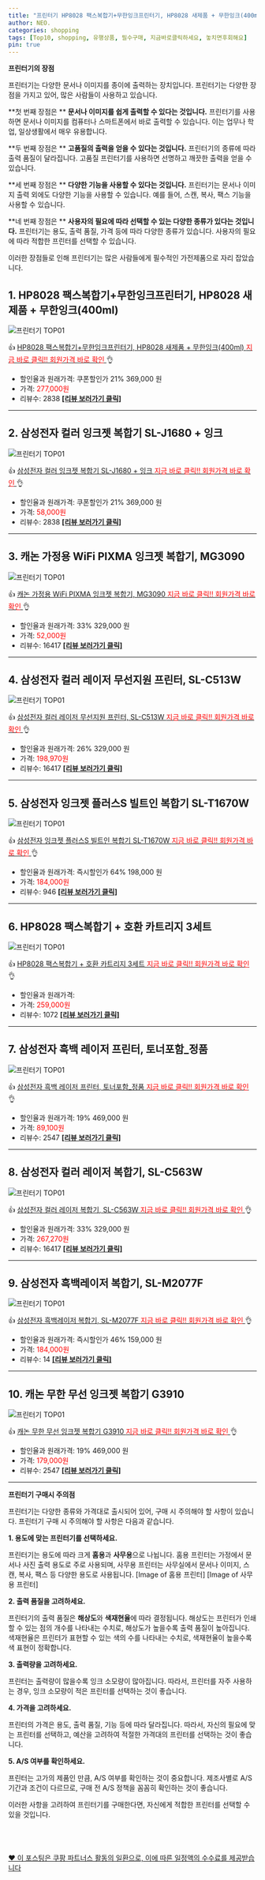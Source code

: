 ```yaml
---
title: "프린터기 HP8028 팩스복합기+무한잉크프린터기, HP8028 새제품 + 무한잉크(400ml) 필수 필요 추천 제품 비교 최저 가격 비교 장점 구매 후기 구매평"
author: NEO.
categories: shopping
tags: [Top10, shopping, 유행상품, 필수구매, 지금바로클릭하세요, 놓치면후회해요]
pin: true
---
```

**프린터기의 장점**

프린터기는 다양한 문서나 이미지를 종이에 출력하는 장치입니다. 프린터기는 다양한 장점을 가지고 있어, 많은 사람들이 사용하고 있습니다.

**첫 번째 장점은 ** **문서나 이미지를 쉽게 출력할 수 있다는 것입니다.** 프린터기를 사용하면 문서나 이미지를 컴퓨터나 스마트폰에서 바로 출력할 수 있습니다. 이는 업무나 학업, 일상생활에서 매우 유용합니다.

**두 번째 장점은 ** **고품질의 출력을 얻을 수 있다는 것입니다.** 프린터기의 종류에 따라 출력 품질이 달라집니다. 고품질 프린터기를 사용하면 선명하고 깨끗한 출력을 얻을 수 있습니다.

**세 번째 장점은 ** **다양한 기능을 사용할 수 있다는 것입니다.** 프린터기는 문서나 이미지 출력 외에도 다양한 기능을 사용할 수 있습니다. 예를 들어, 스캔, 복사, 팩스 기능을 사용할 수 있습니다.

**네 번째 장점은 ** **사용자의 필요에 따라 선택할 수 있는 다양한 종류가 있다는 것입니다.** 프린터기는 용도, 출력 품질, 가격 등에 따라 다양한 종류가 있습니다. 사용자의 필요에 따라 적합한 프린터를 선택할 수 있습니다.

이러한 장점들로 인해 프린터기는 많은 사람들에게 필수적인 가전제품으로 자리 잡았습니다.

   

## 1. HP8028 팩스복합기+무한잉크프린터기, HP8028 새제품 + 무한잉크(400ml)

![프린터기 TOP01](https://thumbnail6.coupangcdn.com/thumbnails/remote/490x490ex/image/vendor_inventory/1c28/0a8101f136332991e8f537e0c6a8437c56f60101a8b9a19c4a72a7e18e80.jpg)


👍 [HP8028 팩스복합기+무한잉크프린터기, HP8028 새제품 + 무한잉크(400ml) <font color=red> 지금 바로 클릭!! 회원가격 바로 확인 </font> ](https://link.coupang.com/re/AFFSDP?lptag=AF3617701&subid=GithubCoopas&pageKey=7322082811&traceid=V0-153&itemId=18781910347&vendorItemId=81306448123) 👌 


- 할인율과 원래가격: 쿠폰할인가 21%  369,000   원
- 가격: <span style='color:red'>277,000원</span>
- 리뷰수: 2838  [**[리뷰 보러가기 클릭]**](https://link.coupang.com/re/AFFSDP?lptag=AF3617701&subid=GithubCoopas&pageKey=7322082811&traceid=V0-153&itemId=18781910347&vendorItemId=81306448123)

---


   

## 2. 삼성전자 컬러 잉크젯 복합기 SL-J1680 + 잉크

![프린터기 TOP01](https://thumbnail8.coupangcdn.com/thumbnails/remote/490x490ex/image/retail/images/2448255748400974-9c8cfb10-f5f8-437d-9bea-85b94fbeab3e.jpg)


👍 [삼성전자 컬러 잉크젯 복합기 SL-J1680 + 잉크 <font color=red> 지금 바로 클릭!! 회원가격 바로 확인 </font> ](https://link.coupang.com/re/AFFSDP?lptag=AF3617701&subid=GithubCoopas&pageKey=7144203890&traceid=V0-153&itemId=17946694038&vendorItemId=76634113045) 👌 


- 할인율과 원래가격: 쿠폰할인가 21%  369,000   원
- 가격: <span style='color:red'>58,000원</span>
- 리뷰수: 2838  [**[리뷰 보러가기 클릭]**](https://link.coupang.com/re/AFFSDP?lptag=AF3617701&subid=GithubCoopas&pageKey=7144203890&traceid=V0-153&itemId=17946694038&vendorItemId=76634113045)

---


   

## 3. 캐논 가정용 WiFi PIXMA 잉크젯 복합기, MG3090

![프린터기 TOP01](https://thumbnail6.coupangcdn.com/thumbnails/remote/490x490ex/image/retail/images/3053711082739598-9c956a18-74bd-49d0-a470-a4139e0416a4.jpg)


👍 [캐논 가정용 WiFi PIXMA 잉크젯 복합기, MG3090 <font color=red> 지금 바로 클릭!! 회원가격 바로 확인 </font> ](https://link.coupang.com/re/AFFSDP?lptag=AF3617701&subid=GithubCoopas&pageKey=50469084&traceid=V0-153&itemId=177921906&vendorItemId=3425235922) 👌 


- 할인율과 원래가격: 33%  329,000   원
- 가격: <span style='color:red'>52,000원</span>
- 리뷰수: 16417  [**[리뷰 보러가기 클릭]**](https://link.coupang.com/re/AFFSDP?lptag=AF3617701&subid=GithubCoopas&pageKey=50469084&traceid=V0-153&itemId=177921906&vendorItemId=3425235922)

---


   

## 4. 삼성전자 컬러 레이저 무선지원 프린터, SL-C513W

![프린터기 TOP01](https://thumbnail6.coupangcdn.com/thumbnails/remote/490x490ex/image/retail/images/2019/11/07/15/8/0a3335da-4254-4f58-adcf-a423eef03bc9.jpg)


👍 [삼성전자 컬러 레이저 무선지원 프린터, SL-C513W <font color=red> 지금 바로 클릭!! 회원가격 바로 확인 </font> ](https://link.coupang.com/re/AFFSDP?lptag=AF3617701&subid=GithubCoopas&pageKey=6567695645&traceid=V0-153&itemId=1094921289&vendorItemId=5545287720) 👌 


- 할인율과 원래가격: 26%  329,000   원
- 가격: <span style='color:red'>198,970원</span>
- 리뷰수: 16417  [**[리뷰 보러가기 클릭]**](https://link.coupang.com/re/AFFSDP?lptag=AF3617701&subid=GithubCoopas&pageKey=6567695645&traceid=V0-153&itemId=1094921289&vendorItemId=5545287720)

---


   

## 5. 삼성전자 잉크젯 플러스S 빌트인 복합기 SL-T1670W

![프린터기 TOP01](https://thumbnail7.coupangcdn.com/thumbnails/remote/490x490ex/image/retail/images/806058505167493-459e33d2-d212-4266-bd80-a6839d5cd0dc.jpg)


👍 [삼성전자 잉크젯 플러스S 빌트인 복합기 SL-T1670W <font color=red> 지금 바로 클릭!! 회원가격 바로 확인 </font> ](https://link.coupang.com/re/AFFSDP?lptag=AF3617701&subid=GithubCoopas&pageKey=1675133671&traceid=V0-153&itemId=2853987889&vendorItemId=70843311664) 👌 


- 할인율과 원래가격: 즉시할인가 64%  198,000   원
- 가격: <span style='color:red'>184,000원</span>
- 리뷰수: 946  [**[리뷰 보러가기 클릭]**](https://link.coupang.com/re/AFFSDP?lptag=AF3617701&subid=GithubCoopas&pageKey=1675133671&traceid=V0-153&itemId=2853987889&vendorItemId=70843311664)

---


   

## 6. HP8028 팩스복합기 + 호환 카트리지 3세트

![프린터기 TOP01](https://thumbnail8.coupangcdn.com/thumbnails/remote/490x490ex/image/vendor_inventory/848a/5978cb980ee4671b4092c7d6a6662aef4996ee33a4a3a5360bb150046d93.jpg)


👍 [HP8028 팩스복합기 + 호환 카트리지 3세트 <font color=red> 지금 바로 클릭!! 회원가격 바로 확인 </font> ](https://link.coupang.com/re/AFFSDP?lptag=AF3617701&subid=GithubCoopas&pageKey=7070125180&traceid=V0-153&itemId=17554741412&vendorItemId=84993739011) 👌 


- 할인율과 원래가격: 
- 가격: <span style='color:red'>259,000원</span>
- 리뷰수: 1072  [**[리뷰 보러가기 클릭]**](https://link.coupang.com/re/AFFSDP?lptag=AF3617701&subid=GithubCoopas&pageKey=7070125180&traceid=V0-153&itemId=17554741412&vendorItemId=84993739011)

---


   

## 7. 삼성전자 흑백 레이저 프린터, 토너포함_정품

![프린터기 TOP01](https://thumbnail7.coupangcdn.com/thumbnails/remote/490x490ex/image/retail/images/1235763419437509-16e13041-3621-49e8-8d3c-a6ccfe850794.jpg)


👍 [삼성전자 흑백 레이저 프린터, 토너포함_정품 <font color=red> 지금 바로 클릭!! 회원가격 바로 확인 </font> ](https://link.coupang.com/re/AFFSDP?lptag=AF3617701&subid=GithubCoopas&pageKey=7486101781&traceid=V0-153&itemId=20318356669&vendorItemId=70720021110) 👌 


- 할인율과 원래가격: 19%  469,000   원
- 가격: <span style='color:red'>89,100원</span>
- 리뷰수: 2547  [**[리뷰 보러가기 클릭]**](https://link.coupang.com/re/AFFSDP?lptag=AF3617701&subid=GithubCoopas&pageKey=7486101781&traceid=V0-153&itemId=20318356669&vendorItemId=70720021110)

---


   

## 8. 삼성전자 컬러 레이저 복합기, SL-C563W

![프린터기 TOP01](https://thumbnail10.coupangcdn.com/thumbnails/remote/490x490ex/image/vendor_inventory/f417/07938812e7059ee16419c4d613b6b6805a56b95c0ed9518bdb63e11db042.jpg)


👍 [삼성전자 컬러 레이저 복합기, SL-C563W <font color=red> 지금 바로 클릭!! 회원가격 바로 확인 </font> ](https://link.coupang.com/re/AFFSDP?lptag=AF3617701&subid=GithubCoopas&pageKey=6567695645&traceid=V0-153&itemId=14730814300&vendorItemId=86033904100) 👌 


- 할인율과 원래가격: 33%  329,000   원
- 가격: <span style='color:red'>267,270원</span>
- 리뷰수: 16417  [**[리뷰 보러가기 클릭]**](https://link.coupang.com/re/AFFSDP?lptag=AF3617701&subid=GithubCoopas&pageKey=6567695645&traceid=V0-153&itemId=14730814300&vendorItemId=86033904100)

---


   

## 9. 삼성전자 흑백레이저 복합기, SL-M2077F

![프린터기 TOP01](https://thumbnail8.coupangcdn.com/thumbnails/remote/490x490ex/image/product/image/vendoritem/2019/02/21/3012494466/c371ee71-d870-4b8f-bb41-2773be7d32f4.jpg)


👍 [삼성전자 흑백레이저 복합기, SL-M2077F <font color=red> 지금 바로 클릭!! 회원가격 바로 확인 </font> ](https://link.coupang.com/re/AFFSDP?lptag=AF3617701&subid=GithubCoopas&pageKey=1979499&traceid=V0-153&itemId=8848794&vendorItemId=3012494466) 👌 


- 할인율과 원래가격: 즉시할인가 46%  159,000   원
- 가격: <span style='color:red'>184,000원</span>
- 리뷰수: 14  [**[리뷰 보러가기 클릭]**](https://link.coupang.com/re/AFFSDP?lptag=AF3617701&subid=GithubCoopas&pageKey=1979499&traceid=V0-153&itemId=8848794&vendorItemId=3012494466)

---


   

## 10. 캐논 무한 무선 잉크젯 복합기 G3910

![프린터기 TOP01](https://thumbnail6.coupangcdn.com/thumbnails/remote/490x490ex/image/retail/images/19083902683945-86f79c50-57d2-4898-97fe-8092afc2d46e.jpg)


👍 [캐논 무한 무선 잉크젯 복합기 G3910 <font color=red> 지금 바로 클릭!! 회원가격 바로 확인 </font> ](https://link.coupang.com/re/AFFSDP?lptag=AF3617701&subid=GithubCoopas&pageKey=66778598&traceid=V0-153&itemId=224249779&vendorItemId=3544873908) 👌 


- 할인율과 원래가격: 19%  469,000   원
- 가격: <span style='color:red'>179,000원</span>
- 리뷰수: 2547  [**[리뷰 보러가기 클릭]**](https://link.coupang.com/re/AFFSDP?lptag=AF3617701&subid=GithubCoopas&pageKey=66778598&traceid=V0-153&itemId=224249779&vendorItemId=3544873908)

---
**프린터기 구매시 주의점**

프린터기는 다양한 종류와 가격대로 출시되어 있어, 구매 시 주의해야 할 사항이 있습니다. 프린터기 구매 시 주의해야 할 사항은 다음과 같습니다.

**1. 용도에 맞는 프린터기를 선택하세요.**

프린터기는 용도에 따라 크게 **홈용**과 **사무용**으로 나뉩니다. 홈용 프린터는 가정에서 문서나 사진 출력 용도로 주로 사용되며, 사무용 프린터는 사무실에서 문서나 이미지, 스캔, 복사, 팩스 등 다양한 용도로 사용됩니다.
[Image of 홈용 프린터]
[Image of 사무용 프린터]

**2. 출력 품질을 고려하세요.**

프린터기의 출력 품질은 **해상도**와 **색재현율**에 따라 결정됩니다. 해상도는 프린터가 인쇄할 수 있는 점의 개수를 나타내는 수치로, 해상도가 높을수록 출력 품질이 높아집니다. 색재현율은 프린터가 표현할 수 있는 색의 수를 나타내는 수치로, 색재현율이 높을수록 색 표현이 정확합니다.

**3. 출력량을 고려하세요.**

프린터는 출력량이 많을수록 잉크 소모량이 많아집니다. 따라서, 프린터를 자주 사용하는 경우, 잉크 소모량이 적은 프린터를 선택하는 것이 좋습니다.

**4. 가격을 고려하세요.**

프린터의 가격은 용도, 출력 품질, 기능 등에 따라 달라집니다. 따라서, 자신의 필요에 맞는 프린터를 선택하고, 예산을 고려하여 적절한 가격대의 프린터를 선택하는 것이 좋습니다.

**5. A/S 여부를 확인하세요.**

프린터는 고가의 제품인 만큼, A/S 여부를 확인하는 것이 중요합니다. 제조사별로 A/S 기간과 조건이 다르므로, 구매 전 A/S 정책을 꼼꼼히 확인하는 것이 좋습니다.

이러한 사항을 고려하여 프린터기를 구매한다면, 자신에게 적합한 프린터를 선택할 수 있을 것입니다.<br><br><br><br><br> [ ❤  이 포스팅은 쿠팡 파트너스 활동의 일환으로, 이에 따른 일정액의 수수료를 제공받습니다](https://link.coupang.com/a/bcEFyh)